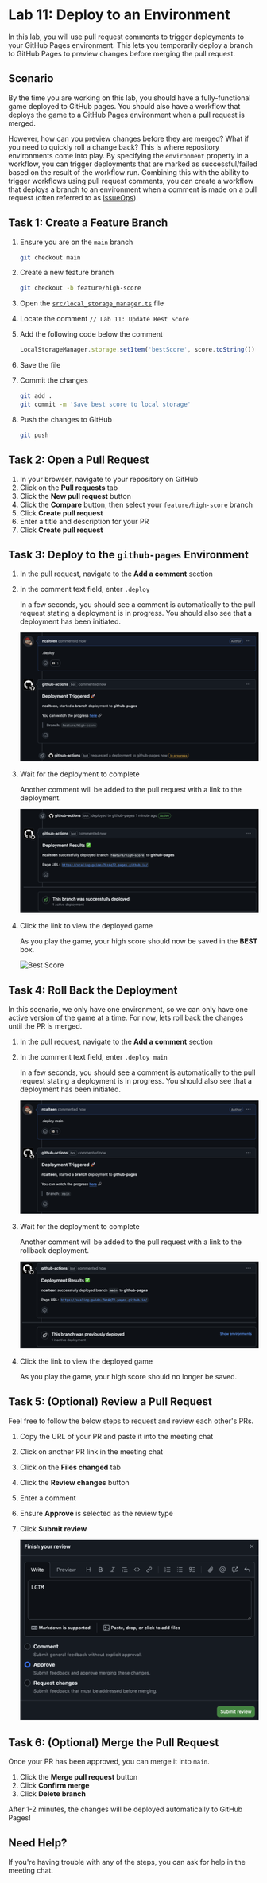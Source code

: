 # Lab 11: Deploy to an Environment

In this lab, you will use pull request comments to trigger deployments to your
GitHub Pages environment. This lets you temporarily deploy a branch to GitHub
Pages to preview changes before merging the pull request.

## Scenario

By the time you are working on this lab, you should have a fully-functional game
deployed to GitHub pages. You should also have a workflow that deploys the game
to a GitHub Pages environment when a pull request is merged.

However, how can you preview changes before they are merged? What if you need to
quickly roll a change back? This is where repository environments come into
play. By specifying the `environment` property in a workflow, you can trigger
deployments that are marked as successful/failed based on the result of the
workflow run. Combining this with the ability to trigger workflows using pull
request comments, you can create a workflow that deploys a branch to an
environment when a comment is made on a pull request (often referred to as
[IssueOps](https://github.blog/engineering/engineering-principles/enabling-branch-deployments-through-issueops-with-github-actions/)).

## Task 1: Create a Feature Branch

1. Ensure you are on the `main` branch

   ```bash
   git checkout main
   ```

1. Create a new feature branch

   ```bash
   git checkout -b feature/high-score
   ```

1. Open the [`src/local_storage_manager.ts`](../src/local_storage_manager.ts)
   file
1. Locate the comment `// Lab 11: Update Best Score`
1. Add the following code below the comment

   ```ts
   LocalStorageManager.storage.setItem('bestScore', score.toString())
   ```

1. Save the file
1. Commit the changes

   ```bash
   git add .
   git commit -m 'Save best score to local storage'
   ```

1. Push the changes to GitHub

   ```bash
   git push
   ```

## Task 2: Open a Pull Request

1. In your browser, navigate to your repository on GitHub
1. Click on the **Pull requests** tab
1. Click the **New pull request** button
1. Click the **Compare** button, then select your `feature/high-score` branch
1. Click **Create pull request**
1. Enter a title and description for your PR
1. Click **Create pull request**

## Task 3: Deploy to the `github-pages` Environment

1. In the pull request, navigate to the **Add a comment** section
1. In the comment text field, enter `.deploy`

   In a few seconds, you should see a comment is automatically to the pull
   request stating a deployment is in progress. You should also see that a
   deployment has been initiated.

   ![Start Deployment](./img/11-start-deployment.png)

1. Wait for the deployment to complete

   Another comment will be added to the pull request with a link to the
   deployment.

   ![Deployment Complete](./img/11-deployment-complete.png)

1. Click the link to view the deployed game

   As you play the game, your high score should now be saved in the **BEST**
   box.

   ![Best Score](./images/best-score.png)

## Task 4: Roll Back the Deployment

In this scenario, we only have one environment, so we can only have one active
version of the game at a time. For now, lets roll back the changes until the PR
is merged.

1. In the pull request, navigate to the **Add a comment** section
1. In the comment text field, enter `.deploy main`

   In a few seconds, you should see a comment is automatically to the pull
   request stating a deployment is in progress. You should also see that a
   deployment has been initiated.

   ![Start Rollback](./img/11-start-rollback.png)

1. Wait for the deployment to complete

   Another comment will be added to the pull request with a link to the rollback
   deployment.

   ![Rollback Complete](./img/11-rollback-complete.png)

1. Click the link to view the deployed game

   As you play the game, your high score should no longer be saved.

## Task 5: (Optional) Review a Pull Request

Feel free to follow the below steps to request and review each other's PRs.

1. Copy the URL of your PR and paste it into the meeting chat
1. Click on another PR link in the meeting chat
1. Click on the **Files changed** tab
1. Click the **Review changes** button
1. Enter a comment
1. Ensure **Approve** is selected as the review type
1. Click **Submit review**

   ![Approved PR](img/11-approved-pr.png)

## Task 6: (Optional) Merge the Pull Request

Once your PR has been approved, you can merge it into `main`.

1. Click the **Merge pull request** button
1. Click **Confirm merge**
1. Click **Delete branch**

After 1-2 minutes, the changes will be deployed automatically to GitHub Pages!

## Need Help?

If you're having trouble with any of the steps, you can ask for help in the
meeting chat.
